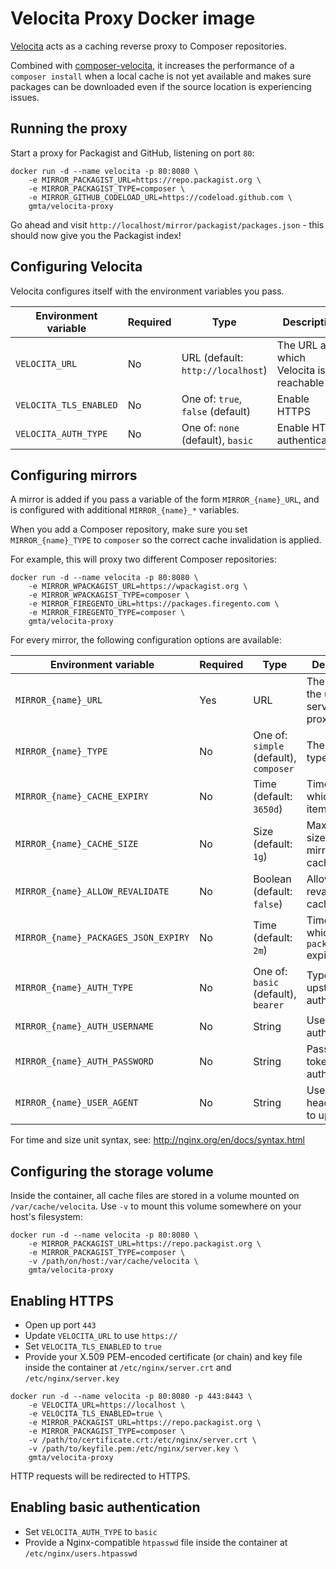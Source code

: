 # Velocita Proxy Docker image

[Velocita](https://github.com/gmta/velocita-proxy) acts as a caching reverse proxy to Composer repositories.

Combined with [composer-velocita](https://github.com/gmta/composer-velocita), it increases the performance
of a `composer install` when a local cache is not yet available and makes sure packages can be downloaded even if the
source location is experiencing issues.

## Running the proxy

Start a proxy for Packagist and GitHub, listening on port `80`:

```
docker run -d --name velocita -p 80:8080 \
    -e MIRROR_PACKAGIST_URL=https://repo.packagist.org \
    -e MIRROR_PACKAGIST_TYPE=composer \
    -e MIRROR_GITHUB_CODELOAD_URL=https://codeload.github.com \
    gmta/velocita-proxy
```

Go ahead and visit `http://localhost/mirror/packagist/packages.json` - this should now give you the Packagist index!

## Configuring Velocita

Velocita configures itself with the environment variables you pass.

| Environment variable   | Required | Type                              | Description                            |
| ---------------------- | -------- | --------------------------------- | -------------------------------------- |
| `VELOCITA_URL`         | No       | URL (default: `http://localhost`) | The URL at which Velocita is reachable |
| `VELOCITA_TLS_ENABLED` | No       | One of: `true`, `false` (default) | Enable HTTPS                           |
| `VELOCITA_AUTH_TYPE`   | No       | One of: `none` (default), `basic` | Enable HTTP authentication             |

## Configuring mirrors

A mirror is added if you pass a variable of the form `MIRROR_{name}_URL`, and is configured with additional
`MIRROR_{name}_*` variables.

When you add a Composer repository, make sure you set `MIRROR_{name}_TYPE` to `composer` so the correct cache
invalidation is applied.

For example, this will proxy two different Composer repositories:

```
docker run -d --name velocita -p 80:8080 \
    -e MIRROR_WPACKAGIST_URL=https://wpackagist.org \
    -e MIRROR_WPACKAGIST_TYPE=composer \
    -e MIRROR_FIREGENTO_URL=https://packages.firegento.com \
    -e MIRROR_FIREGENTO_TYPE=composer \
    gmta/velocita-proxy
```

For every mirror, the following configuration options are available:

| Environment variable                 | Required | Type                                   | Description                              |
| ------------------------------------ | -------- | -------------------------------------- | ---------------------------------------- |
| `MIRROR_{name}_URL`                  | Yes      | URL                                    | The URL of the upstream server to proxy  |
| `MIRROR_{name}_TYPE`                 | No       | One of: `simple` (default), `composer` | The mirror type                          |
| `MIRROR_{name}_CACHE_EXPIRY`         | No       | Time (default: `3650d`)                | Time after which cached items expire     |
| `MIRROR_{name}_CACHE_SIZE`           | No       | Size (default: `1g`)                   | Maximum size of this mirror's cache      |
| `MIRROR_{name}_ALLOW_REVALIDATE`     | No       | Boolean (default: `false`)             | Allow revalidation of cached items       |
| `MIRROR_{name}_PACKAGES_JSON_EXPIRY` | No       | Time (default: `2m`)                   | Time after which `packages.json` expires |
| `MIRROR_{name}_AUTH_TYPE`            | No       | One of: `basic` (default), `bearer`    | Type of upstream authentication          |
| `MIRROR_{name}_AUTH_USERNAME`        | No       | String                                 | Username for authentication              |
| `MIRROR_{name}_AUTH_PASSWORD`        | No       | String                                 | Password or token for authentication     |
| `MIRROR_{name}_USER_AGENT`           | No       | String                                 | User Agent header sent to upstream       |

For time and size unit syntax, see: http://nginx.org/en/docs/syntax.html

## Configuring the storage volume

Inside the container, all cache files are stored in a volume mounted on `/var/cache/velocita`. Use `-v` to mount this
volume somewhere on your host's filesystem:

```
docker run -d --name velocita -p 80:8080 \
    -e MIRROR_PACKAGIST_URL=https://repo.packagist.org \
    -e MIRROR_PACKAGIST_TYPE=composer \
    -v /path/on/host:/var/cache/velocita \
    gmta/velocita-proxy
```

## Enabling HTTPS

* Open up port `443`
* Update `VELOCITA_URL` to use `https://`
* Set `VELOCITA_TLS_ENABLED` to `true`
* Provide your X.509 PEM-encoded certificate (or chain) and key file inside the container at `/etc/nginx/server.crt`
  and `/etc/nginx/server.key`

```
docker run -d --name velocita -p 80:8080 -p 443:8443 \
    -e VELOCITA_URL=https://localhost \
    -e VELOCITA_TLS_ENABLED=true \
    -e MIRROR_PACKAGIST_URL=https://repo.packagist.org \
    -e MIRROR_PACKAGIST_TYPE=composer \
    -v /path/to/certificate.crt:/etc/nginx/server.crt \
    -v /path/to/keyfile.pem:/etc/nginx/server.key \
    gmta/velocita-proxy
```

HTTP requests will be redirected to HTTPS.

## Enabling basic authentication

* Set `VELOCITA_AUTH_TYPE` to `basic`
* Provide a Nginx-compatible `htpasswd` file inside the container at `/etc/nginx/users.htpasswd`

